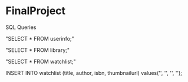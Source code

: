 # FinalProject



SQL Queries

"SELECT * FROM userinfo;"

"SELECT * FROM library;"

"SELECT * FROM watchlist;"

INSERT INTO watchlist (title, author, isbn, thumbnailurl)
values('', '', '', '');

